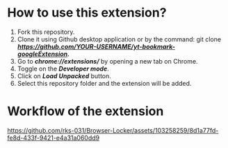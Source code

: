 # How to use this extension?

1. Fork this repository.
2. Clone it using Github desktop application or by the command: git clone ***https://github.com/YOUR-USERNAME/yt-bookmark-googleExtension.***
3. Go to **_chrome://extensions/_** by opening a new tab on Chrome.
4. Toggle on the **_Developer mode_**.
5. Click on **_Load Unpacked_** button.
6. Select this repository folder and the extension will be added.

# Workflow of the extension

https://github.com/rks-031/Browser-Locker/assets/103258259/8d1a77fd-fe8d-433f-9421-e4a31a060dd9



